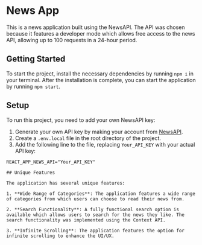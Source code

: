 # News App

This is a news application built using the NewsAPI. The API was chosen because it features a developer mode which allows free access to the news API, allowing up to 100 requests in a 24-hour period.

## Getting Started

To start the project, install the necessary dependencies by running `npm i` in your terminal. After the installation is complete, you can start the application by running `npm start`.

## Setup

To run this project, you need to add your own NewsAPI key:

1. Generate your own API key by making your account from [NewsAPI](https://newsapi.org/).
2. Create a `.env.local` file in the root directory of the project.
3. Add the following line to the file, replacing `Your_API_KEY` with your actual API key:

```shellscript
REACT_APP_NEWS_API="Your_API_KEY"

## Unique Features

The application has several unique features:

1. **Wide Range of Categories**: The application features a wide range of categories from which users can choose to read their news from.

2. **Search Functionality**: A fully functional search option is available which allows users to search for the news they like. The search functionality was implemented using the Context API.

3. **Infinite Scrolling**: The application features the option for infinite scrolling to enhance the UI/UX.